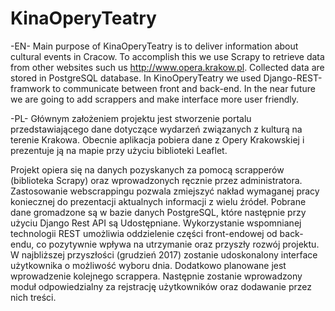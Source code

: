 # KinaOperyTeatry

-EN-
Main purpose of KinaOperyTeatry is to deliver information about cultural events in Cracow. To accomplish this we use Scrapy to retrieve data from other websites such us http://www.opera.krakow.pl. Collected data are stored in PostgreSQL database. In KinoOperyTeatry we used Django-REST-framwork to communicate between front and back-end. In the near future we are going to add scrappers and make interface more user friendly.


-PL-
  Głównym założeniem projektu jest stworzenie portalu przedstawiającego dane dotyczące wydarzeń związanych z kulturą na terenie Krakowa. Obecnie aplikacja pobiera dane z Opery Krakowskiej i prezentuje ją na mapie przy użyciu biblioteki Leaflet.

  Projekt opiera się na danych pozyskanych za pomocą scrapperów (biblioteka Scrapy) oraz wprowadzonych ręcznie przez administratora. Zastosowanie webscrappingu pozwala zmiejszyć nakład wymaganej pracy koniecznej do prezentacji aktualnych informacji z wielu źródeł. Pobrane dane gromadzone są w bazie danych PostgreSQL, które następnie przy użyciu Django Rest API są Udostępniane. Wykorzystanie wspomnianej technologii REST umożliwia oddzielenie części front-endowej od back-endu, co pozytywnie wpływa na utrzymanie oraz przyszły rozwój projektu. W najbliższej przyszłości (grudzień 2017) zostanie udoskonalony interface użytkownika o możliwość wyboru dnia. Dodatkowo planowane jest wprowadzenie kolejnego scrappera. Następnie zostanie wprowadzony moduł odpowiedzialny za rejstrację użytkowników oraz dodawanie przez nich treści.


